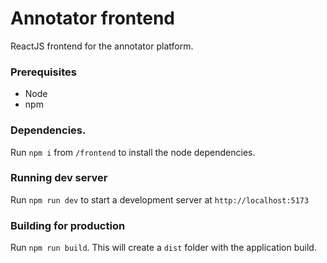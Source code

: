 # Annotator frontend

ReactJS frontend for the annotator platform.

### Prerequisites

- Node
- npm

### Dependencies.

Run `npm i` from `/frontend` to install the node dependencies.

### Running dev server

Run `npm run dev` to start a development server at `http://localhost:5173`

### Building for production

Run `npm run build`. This will create a `dist` folder with the application build.
